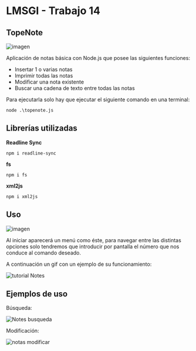 # LMSGI - Trabajo 14
## TopeNote

![imagen](https://user-images.githubusercontent.com/92324278/170611678-21f761a4-326c-4b60-a4ab-ad99cad6f27e.png)

Aplicación de notas básica con Node.js que posee las siguientes funciones:
- Insertar 1 o varias notas
- Imprimir todas las notas
- Modificar una nota existente
- Buscar una cadena de texto entre todas las notas

Para ejecutarla solo hay que ejecutar el siguiente comando en una terminal:
~~~
node .\topenote.js
~~~

## Librerías utilizadas
**Readline Sync**
~~~
npm i readline-sync
~~~
**fs**
~~~
npm i fs
~~~
**xml2js**
~~~
npm i xml2js
~~~

## Uso

![imagen](https://user-images.githubusercontent.com/92324278/170611861-616bb14a-b03d-4f7e-a35f-090122ab2e14.png)

Al iniciar aparecerá un menú como éste, para navegar entre las distintas opciones solo tendremos que introducir por pantalla el número que nos conduce al comando deseado. 

A continuación un gif con un ejemplo de su funcionamiento:

![tutorial Notes](https://user-images.githubusercontent.com/92324278/170612770-d4ef67df-a1b8-4e1b-91c7-bc578b9e1db3.gif)

## Ejemplos de uso

Búsqueda:

![Notes busqueda](https://user-images.githubusercontent.com/92324278/170613309-32937548-55e4-43f7-9c8b-4df258bb8e8c.gif)


Modificación:

![notas modificar](https://user-images.githubusercontent.com/92324278/170613472-c6addf20-2bc8-4a43-bf4e-769a936d164b.gif)



